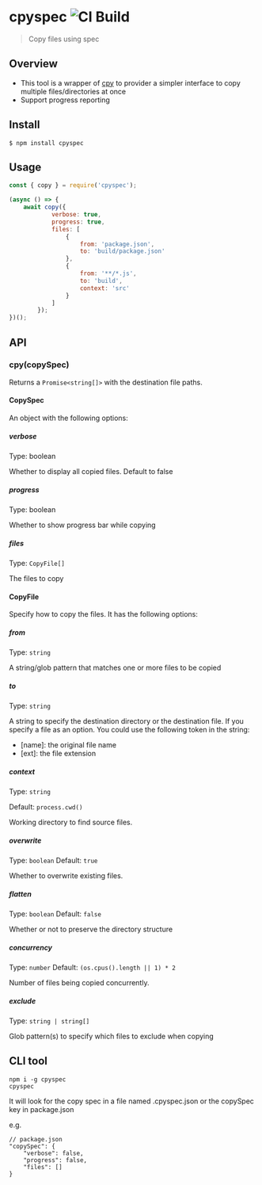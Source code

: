 # cpyspec ![CI Build](https://travis-ci.org/vdtn359/cpyspec.svg?branch=master)

> Copy files using spec

## Overview
- This tool is a wrapper of [cpy](https://github.com/sindresorhus/cpy) to provider a simpler interface to copy multiple files/directories at once
- Support progress reporting


## Install

```
$ npm install cpyspec
```

## Usage

```js
const { copy } = require('cpyspec');

(async () => {
	await copy({
            verbose: true,
            progress: true,
            files: [
                {
                    from: 'package.json',
                    to: 'build/package.json'
                },
                {
                    from: '**/*.js',
                    to: 'build',
                    context: 'src'
                }
            ]
        });
})();
```

## API

### cpy(copySpec)

Returns a `Promise<string[]>` with the destination file paths.

#### CopySpec

An object with the following options:

##### verbose

Type: boolean

Whether to display all copied files. Default to false

##### progress

Type: boolean

Whether to show progress bar while copying

##### files

Type: `CopyFile[]`

The files to copy

#### CopyFile

Specify how to copy the files. It has the following options:

##### from

Type: `string`

A string/glob pattern that matches one or more files to be copied

##### to

Type: `string`

A string to specify the destination directory or the destination file.
If you specify a file as an option. You could use the following token in the string:

- [name]: the original file name
- [ext]: the file extension

##### context

Type: `string`

Default: `process.cwd()`

Working directory to find source files.

##### overwrite

Type: `boolean`
Default: `true`

Whether to overwrite existing files.

##### flatten

Type: `boolean`
Default: `false`

Whether or not to preserve the directory structure

##### concurrency

Type: `number`
Default: `(os.cpus().length || 1) * 2`

Number of files being copied concurrently.

##### exclude

Type: `string | string[]`

Glob pattern(s) to specify which files to exclude when copying

## CLI tool

```
npm i -g cpyspec
cpyspec
```

It will look for the copy spec in a file named .cpyspec.json or the copySpec key in package.json

e.g.
```
// package.json
"copySpec": {
    "verbose": false,
    "progress": false,
    "files": []
}
```
